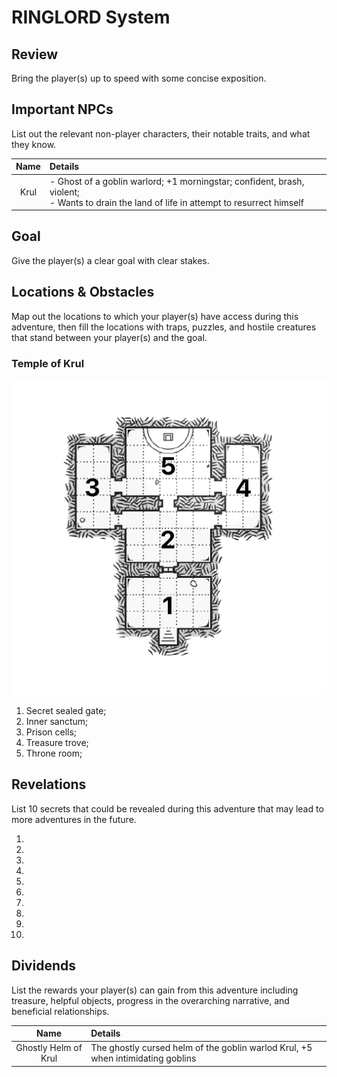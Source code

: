 # RINGLORD System

## Review
Bring the player(s) up to speed with some concise exposition.

## Important NPCs
List out the relevant non-player characters, their notable traits, and what they know.

| Name | Details |
|:---:|:--- |
| Krul | - Ghost of a goblin warlord; +1 morningstar; confident, brash, violent;<br/>- Wants to drain the land of life in attempt to resurrect himself |

## Goal
Give the player(s) a clear goal with clear stakes.

## Locations & Obstacles
Map out the locations to which your player(s) have access during this adventure, then fill the locations with traps, puzzles, and hostile creatures that stand between your player(s) and the goal.

### Temple of Krul
![Map of the temple](photo.png)

1. Secret sealed gate; 
2. Inner sanctum; 
3. Prison cells; 
4. Treasure trove; 
5. Throne room; 

## Revelations
List 10 secrets that could be revealed during this adventure that may lead to more adventures in the future.

1. 
2. 
3. 
4. 
5. 
6. 
7. 
8. 
9. 
10. 

## Dividends
List the rewards your player(s) can gain from this adventure including treasure, helpful objects, progress in the overarching narrative, and beneficial relationships.

| Name | Details |
|:---:|:--- |
| Ghostly Helm of Krul | The ghostly cursed helm of the goblin warlod Krul, +5 when intimidating goblins |
